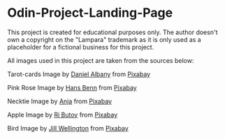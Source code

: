 # Odin-Project-Landing-Page

This project is created for educational purposes only. The author doesn't own a copyright on the "Lampara" trademark as it is only used as a placeholder for a fictional business for this project.

All images used in this project are taken from the sources below:

Tarot-cards
Image by <a href="https://pixabay.com/users/albanycolley-6298107/?utm_source=link-attribution&utm_medium=referral&utm_campaign=image&utm_content=2728227">Daniel Albany</a> from <a href="https://pixabay.com//?utm_source=link-attribution&utm_medium=referral&utm_campaign=image&utm_content=2728227">Pixabay</a>

Pink Rose
Image by <a href="https://pixabay.com/users/hansbenn-194001/?utm_source=link-attribution&utm_medium=referral&utm_campaign=image&utm_content=1436247">Hans Benn</a> from <a href="https://pixabay.com//?utm_source=link-attribution&utm_medium=referral&utm_campaign=image&utm_content=1436247">Pixabay</a>

Necktie
Image by <a href="https://pixabay.com/users/cocoparisienne-127419/?utm_source=link-attribution&utm_medium=referral&utm_campaign=image&utm_content=2159785">Anja</a> from <a href="https://pixabay.com//?utm_source=link-attribution&utm_medium=referral&utm_campaign=image&utm_content=2159785">Pixabay</a>

Apple
Image by <a href="https://pixabay.com/users/ri_ya-12911237/?utm_source=link-attribution&utm_medium=referral&utm_campaign=image&utm_content=7205616">Ri Butov</a> from <a href="https://pixabay.com//?utm_source=link-attribution&utm_medium=referral&utm_campaign=image&utm_content=7205616">Pixabay</a>

Bird
Image by <a href="https://pixabay.com/users/jillwellington-334088/?utm_source=link-attribution&utm_medium=referral&utm_campaign=image&utm_content=2847799">Jill Wellington</a> from <a href="https://pixabay.com//?utm_source=link-attribution&utm_medium=referral&utm_campaign=image&utm_content=2847799">Pixabay</a>
